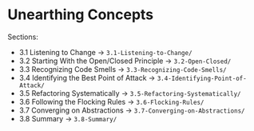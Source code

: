 # Unearthing Concepts

Sections:

- 3.1 Listening to Change -> `3.1-Listening-to-Change/`
- 3.2 Starting With the Open/Closed Principle -> `3.2-Open-Closed/`
- 3.3 Recognizing Code Smells -> `3.3-Recognizing-Code-Smells/`
- 3.4 Identifying the Best Point of Attack -> `3.4-Identifying-Point-of-Attack/`
- 3.5 Refactoring Systematically -> `3.5-Refactoring-Systematically/`
- 3.6 Following the Flocking Rules -> `3.6-Flocking-Rules/`
- 3.7 Converging on Abstractions -> `3.7-Converging-on-Abstractions/`
- 3.8 Summary -> `3.8-Summary/`

